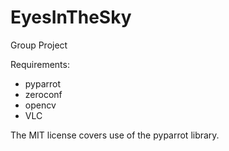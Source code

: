# EyesInTheSky
Group Project

Requirements:
- pyparrot
- zeroconf
- opencv
- VLC

The MIT license covers use of the pyparrot library.